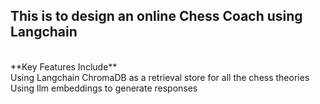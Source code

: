 ## This is to design an online Chess Coach using Langchain
<br/>
**Key Features Include**
<br/>
Using Langchain ChromaDB as a retrieval store for all the chess theories
<br/>
Using llm embeddings to generate responses
